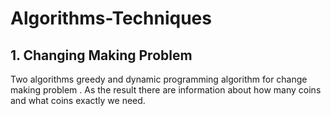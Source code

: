 # Algorithms-Techniques

## 1. Changing Making Problem
Two algorithms greedy and dynamic programming algorithm for change making problem . 
As the result there are information  about how many coins and what coins exactly we need. 
